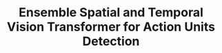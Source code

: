 ---
layout: detail
year: 2023
venue: "CVPR 2023 Workshop"
title: "Ensemble Spatial and Temporal Vision Transformer for Action Units Detection"
authors: ["ngoc-tu-vu", "dr-nghia_trong_nguyen", "van-thong-huynh", "soo-hyung-kim"]
ieee: "N. T. Vu, T.-N. Nguyen, V.-T. Huynh, S.-H. Kim, et al., \"Ensemble Spatial and Temporal Vision Transformer for Action Units Detection,\" in Proc. CVPR 2023 Workshop and Competition on Affective Behavior Analysis in-the-wild, pp. 5769-5775, June 2023, Vancouver, Canada."
doi: "10.1109/CVPRW.2023.XXX"
project: "applied-ai-core-technologies"
---